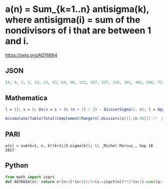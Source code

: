 # a\(n\) \= Sum\_\{k\=1\.\.n\} antisigma\(k\), where antisigma\(i\) \= sum of the nondivisors of i that are between 1 and i\.
https://oeis.org/A076664
## JSON
```JSON
[0, 0, 2, 5, 14, 23, 43, 64, 96, 133, 187, 237, 314, 395, 491, 596, 731, 863, 1033, 1201, 1400, 1617, 1869, 2109, 2403, 2712, 3050, 3400, 3805, 4198, 4662, 5127, 5640, 6181, 6763, 7338, 8003, 8684, 9408, 10138, 10957, 11764, 12666, 13572, 14529, 15538]
```
## Mathematica
```Mathematica
l = {}; s = 0; Do[s = s + (n (n + 1) / 2) - DivisorSigma[1, n]; l = Append[l, s], {n, 1, 100}]; l
```
```Mathematica
Accumulate[Table[Total[Complement[Range[n],Divisors[n]]],{n,50}]] (* _Harvey P. Dale_, May 19 2014 *)
```
## PARI
```PARI
a(n) = sum(k=1, n, k*(k+1)/2-sigma(k)); \\ _Michel Marcus_, Sep 18 2017
```
## Python
```Python
from math import isqrt
def A076664(n): return n*(n+1)*(n+2)//3+(s:=isqrt(n))**2*(s+1)-sum((q:=n//k)*((k<<1)+q+1) for k in range(1,s+1))>>1 # _Chai Wah Wu_, Oct 22 2023
```
